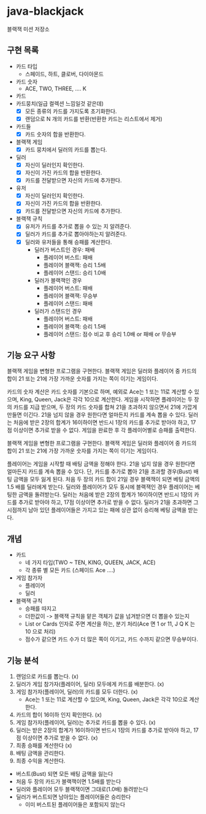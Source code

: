 # java-blackjack

블랙잭 미션 저장소

## 구현 목록

- 카드 타입
  - 스페이드, 하트, 클로버, 다이아몬드
- 카드 숫자
  - ACE, TWO, THREE, .... K
- 카드
- 카드뭉치(일급 컬렉션 느낌일것 같은데)
  - [x] 모든 종류의 카드를 가지도록 초기화한다.
  - [x] 랜덤으로 N 개의 카드를 반환(반환한 카드는 리스트에서 제거)
- 카드들
  - [x] 카드 숫자의 합을 반환한다.
- 블랙잭 게임
  - [x] 카드 뭉치에서 딜러의 카드를 뽑는다.
- 딜러
  - [x] 자신이 딜러인지 확인한다. 
  - [x] 자신이 가진 카드의 합을 반환한다.
  - [x] 카드를 전달받으면 자신의 카드에 추가한다.
- 유저
  - [x] 자신이 딜러인지 확인한다.
  - [x] 자신이 가진 카드의 합을 반환한다.
  - [x] 카드를 전달받으면 자신의 카드에 추가한다.
- 블랙잭 규칙
  - [x] 유저가 카드를 추가로 뽑을 수 있는 지 알려준다.
  - [x] 딜러가 카드를 추가로 뽑아야하는지 알려준다.
  - [x] 딜러와 유저들을 통해 승패를 계산한다.
    - 딜러가 버스트인 경우: 패배
      - 플레이어 버스트: 패배
      - 플레이어 블랙잭: 승리 1.5배
      - 플레이어 스탠드: 승리 1.0배 
    - 딜러가 블랙잭인 경우
      - 플레이어 버스트: 패배
      - 플레이어 블랙잭: 무승부
      - 플레이어 스탠드: 패배
    - 딜러가 스탠드인 경우
      - 플레이어 버스트: 패배
      - 플레이어 블랙잭: 승리 1.5배
      - 플레이어 스탠드: 점수 비교 후 승리 1.0배 or 패배 or 무승부

## 기능 요구 사항

블랙잭 게임을 변형한 프로그램을 구현한다. 블랙잭 게임은 딜러와 플레이어 중 카드의 합이 21 또는 21에 가장 가까운 숫자를 가지는 쪽이 이기는 게임이다.

카드의 숫자 계산은 카드 숫자를 기본으로 하며, 예외로 Ace는 1 또는 11로 계산할 수 있으며, King, Queen, Jack은 각각 10으로 계산한다.
게임을 시작하면 플레이어는 두 장의 카드를 지급 받으며, 두 장의 카드 숫자를 합쳐 21을 초과하지 않으면서 21에 가깝게 만들면 이긴다. 21을 넘지 않을 경우 원한다면 얼마든지 카드를 계속 뽑을 수 있다.
딜러는 처음에 받은 2장의 합계가 16이하이면 반드시 1장의 카드를 추가로 받아야 하고, 17점 이상이면 추가로 받을 수 없다.
게임을 완료한 후 각 플레이어별로 승패를 출력한다.

블랙잭 게임을 변형한 프로그램을 구현한다. 블랙잭 게임은 딜러와 플레이어 중 카드의 합이 21 또는 21에 가장 가까운 숫자를 가지는 쪽이 이기는 게임이다.

플레이어는 게임을 시작할 때 배팅 금액을 정해야 한다.
21을 넘지 않을 경우 원한다면 얼마든지 카드를 계속 뽑을 수 있다. 단, 카드를 추가로 뽑아 21을 초과할 경우(Bust) 배팅 금액을 모두 잃게 된다.
처음 두 장의 카드 합이 21일 경우 블랙잭이 되면 베팅 금액의 1.5 배를 딜러에게 받는다.
딜러와 플레이어가 모두 동시에 블랙잭인 경우 플레이어는 베팅한 금액을 돌려받는다.
딜러는 처음에 받은 2장의 합계가 16이하이면 반드시 1장의 카드를 추가로 받아야 하고, 17점 이상이면 추가로 받을 수 없다.
딜러가 21을 초과하면 그 시점까지 남아 있던 플레이어들은 가지고 있는 패에 상관 없이 승리해 베팅 금액을 받는다.

## 개념

- 카드
    - 네 가지 타입(TWO ~ TEN, KING, QUEEN, JACK, ACE)
    - 각 종류 별 모든 카드 (스페이드 Ace ....)
- 게임 참가자
    - 플레이어
    - 딜러
- 블랙잭 규칙
    - 승패를 따지고
    - 더한값이 -> 블랙잭 규칙을 맡은 객체가 값을 넘겨받으면 더 뽑을수 있는지
    - List<Card> or Cards 인자로 주면 계산을 하는, 분기 처리(Ace 면 1 or 11, J Q K 는 10 으로 처리)
    - 점수가 같으면 카드 수가 더 많은 쪽이 이기고, 카드 수까지 같으면 무승부이다.

## 기능 분석

1. 랜덤으로 카드를 뽑는다. (x)
2. 딜러가 게임 참가자(플레이어, 딜러) 모두에게 카드를 배분한다. (x)
3. 게임 참가자(플레이어, 딜러)의 카드를 모두 더한다. (x)
    - Ace는 1 또는 11로 계산할 수 있으며, King, Queen, Jack은 각각 10으로 계산한다.
4. 카드의 합이 16이하 인지 확인한다. (x)
5. 게임 참가자(플레이어, 딜러)는 추가로 카드를 뽑을 수 있다. (x)
6. 딜러는 받은 2장의 합계가 16이하이면 반드시 1장의 카드를 추가로 받아야 하고, 17점 이상이면 추가로 받을 수 없다. (x)
7. 최종 승패를 계산한다 (x)
8. 배팅 금액을 관리한다.
9. 최종 수익을 계산한다.
  - 버스트(Bust) 되면 모든 배팅 금액을 잃는다
  - 처음 두 장의 카드가 블랙잭이면 1.5배를 받는다
  - 딜러와 플레이어 모두 블랙잭이면 그대로(1.0배) 돌려받는다
  - 딜러가 버스트되면 남아있는 플레이어들은 승리한다
    - 이미 버스트된 플레이어들은 포함되지 않는다
